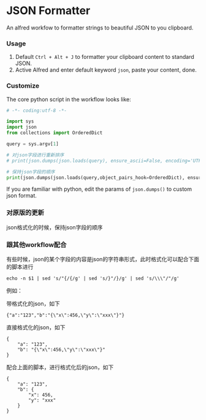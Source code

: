 # JSON Formatter

An alfred workfow to formatter strings to beautiful JSON to you clipboard.

### Usage
1. Default `Ctrl + Alt + J` to formatter your clipboard content to standard JSON.
2. Active Alfred and enter default keyword `json`, paste your content, done.

### Customize

The core python script in the workflow looks like:

```python
# -*- coding:utf-8 -*-

import sys
import json
from collections import OrderedDict

query = sys.argv[1]

# 对json字段进行重新排序
# print(json.dumps(json.loads(query), ensure_ascii=False, encoding='UTF-8', sort_keys=True, indent=4, separators=(',', ': ')))

# 保持json字段的顺序
print(json.dumps(json.loads(query,object_pairs_hook=OrderedDict), ensure_ascii=False, encoding='UTF-8', sort_keys=False, indent=4, separators=(',', ': ')))
```

If you are familiar with python, edit the params of `json.dumps()` to custom json format.

### 对原版的更新

json格式化的时候，保持json字段的顺序

### 跟其他workflow配合

有些时候，json的某个字段的内容是json的字符串形式，此时格式化可以配合下面的脚本进行

```
echo -n $1 | sed 's/"{/{/g' | sed 's/}"/}/g' | sed 's/\\\"/"/g'
```

例如：

带格式化的json，如下
```
{"a":"123","b":"{\"x\":456,\"y\":\"xxx\"}"}
```
直接格式化的json，如下
```
{
    "a": "123",
    "b": "{\"x\":456,\"y\":\"xxx\"}"
}
```
配合上面的脚本，进行格式化后的json，如下
```
{
    "a": "123",
    "b": {
        "x": 456,
        "y": "xxx"
    }
}
```


